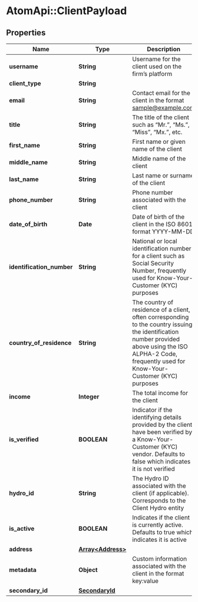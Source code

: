 # AtomApi::ClientPayload

## Properties
Name | Type | Description | Notes
------------ | ------------- | ------------- | -------------
**username** | **String** | Username for the client used on the firm’s platform | 
**client_type** | **String** |  | 
**email** | **String** | Contact email for the client in the format sample@example.com | [optional] 
**title** | **String** | The title of the client such as “Mr.”, “Ms.”, “Miss”, “Mx.”, etc. | [optional] 
**first_name** | **String** | First name or given name of the client | [optional] 
**middle_name** | **String** | Middle name of the client | [optional] 
**last_name** | **String** | Last name or surname of the client | [optional] 
**phone_number** | **String** | Phone number associated with the client | [optional] 
**date_of_birth** | **Date** | Date of birth of the client in the ISO 8601 format YYYY-MM-DD | [optional] 
**identification_number** | **String** | National or local identification number for a client such as Social Security Number, frequently used for Know-Your-Customer (KYC) purposes | [optional] 
**country_of_residence** | **String** | The country of residence of a client, often corresponding to the country issuing the identification number provided above using the ISO ALPHA-2 Code, frequently used for Know-Your-Customer (KYC) purposes | [optional] 
**income** | **Integer** | The total income for the client | [optional] 
**is_verified** | **BOOLEAN** | Indicator if the identifying details provided by the client have been verified by a Know-Your-Customer (KYC) vendor. Defaults to false which indicates it is not verified | [optional] [default to false]
**hydro_id** | **String** | The Hydro ID associated with the client (if applicable). Corresponds to the Client Hydro entity | [optional] 
**is_active** | **BOOLEAN** | Indicates if the client is currently active. Defaults to true which indicates it is active | [optional] [default to true]
**address** | [**Array&lt;Address&gt;**](Address.md) |  | [optional] 
**metadata** | **Object** | Custom information associated with the client in the format key:value | [optional] 
**secondary_id** | [**SecondaryId**](SecondaryId.md) |  | [optional] 


